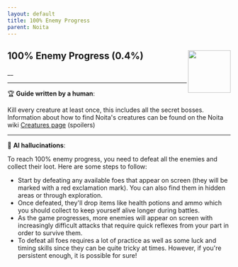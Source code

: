 ```yaml
---
layout: default
title: 100% Enemy Progress
parent: Noita
---
```


## 100% Enemy Progress (0.4%) <img align="right" src="https://cdn.cloudflare.steamstatic.com/steamcommunity/public/images/apps/881100/18c76ae26e6cb5c0743863e8e31a45b203ce7fa9.jpg" width="96" height="96">

__

---

:trophy: **Guide written by a human**:

Kill every creature at least once, this includes all the secret bosses.
Information about how to find Noita's creatures can be found on the Noita wiki [Creatures page](https://noita.wiki.gg/wiki/Creatures) (spoilers)

---

:robot: **AI hallucinations**:

To reach 100% enemy progress, you need to defeat all the enemies and collect their loot. Here are some steps to follow:

- Start by defeating any available foes that appear on screen (they will be marked with a red exclamation mark). You can also find them in hidden areas or through exploration.
- Once defeated, they'll drop items like health potions and ammo which you should collect to keep yourself alive longer during battles.
- As the game progresses, more enemies will appear on screen with increasingly difficult attacks that require quick reflexes from your part in order to survive them.
- To defeat all foes requires a lot of practice as well as some luck and timing skills since they can be quite tricky at times. However, if you're persistent enough, it is possible for sure!
